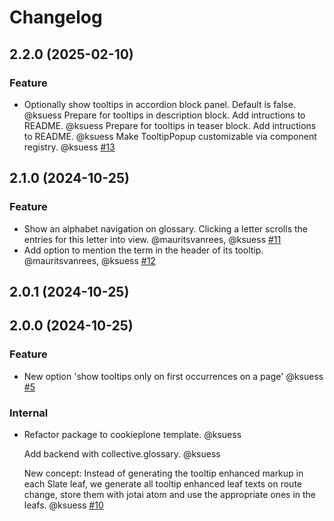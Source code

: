 # Changelog

<!-- You should *NOT* be adding new change log entries to this file.
     You should create a file in the news directory instead.
     For helpful instructions, please see:
     https://6.docs.plone.org/volto/developer-guidelines/contributing.html#create-a-pull-request
-->

<!-- towncrier release notes start -->

## 2.2.0 (2025-02-10)

### Feature

- Optionally show tooltips in accordion block panel. Default is false. @ksuess
  Prepare for tooltips in description block. Add intructions to README. @ksuess
  Prepare for tooltips in teaser block. Add intructions to README. @ksuess
  Make TooltipPopup customizable via component registry. @ksuess [#13](https://github.com/rohberg/volto-slate-glossary/issue/13)

## 2.1.0 (2024-10-25)

### Feature

- Show an alphabet navigation on glossary. Clicking a letter scrolls the entries for this letter into view. @mauritsvanrees, @ksuess [#11](https://github.com/rohberg/volto-slate-glossary/issue/11)
- Add option to mention the term in the header of its tooltip. @mauritsvanrees, @ksuess [#12](https://github.com/rohberg/volto-slate-glossary/issue/12)

## 2.0.1 (2024-10-25)

## 2.0.0 (2024-10-25)

### Feature

- New option 'show tooltips only on first occurrences on a page' @ksuess [#5](https://github.com/ksuess/volto-slate-glossary/issue/5)

### Internal

- Refactor package to cookieplone template. @ksuess

  Add backend with collective.glossary. @ksuess

  New concept: Instead of generating the tooltip enhanced markup in each Slate leaf,
  we generate all tooltip enhanced leaf texts on route change, store them with jotai atom and use the appropriate ones in the leafs. @ksuess [#10](https://github.com/ksuess/volto-slate-glossary/issue/10)
